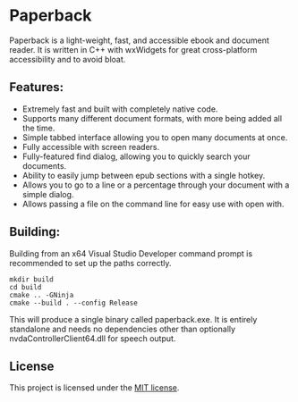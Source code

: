 # Paperback
Paperback is a light-weight, fast, and accessible ebook and document reader. It is written in C++ with wxWidgets for great cross-platform accessibility and to avoid bloat.

## Features:
* Extremely fast and built with completely native code.
* Supports many different document formats, with more being added all the time.
* Simple tabbed interface allowing you to open many documents at once.
* Fully accessible with screen readers.
* Fully-featured find dialog, allowing you to quickly search your documents.
* Ability to easily jump between epub sections with a single hotkey.
* Allows you to go to a line or a percentage through your document with a simple dialog.
* Allows passing a file on the command line for easy use with open with.

## Building:
Building from an x64 Visual Studio Developer command prompt is recommended to set up the paths correctly.

```
mkdir build
cd build
cmake .. -GNinja
cmake --build . --config Release
```

This will produce a single binary called paperback.exe. It is entirely standalone and needs no dependencies other than optionally nvdaControllerClient64.dll for speech output.

## License
This project is licensed under the [MIT license](LICENSE).
